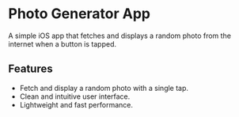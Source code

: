 # Photo Generator App

A simple iOS app that fetches and displays a random photo from the internet when a button is tapped.

## Features

- Fetch and display a random photo with a single tap.
- Clean and intuitive user interface.
- Lightweight and fast performance.
